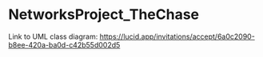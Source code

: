 # NetworksProject_TheChase

Link to UML class diagram:
https://lucid.app/invitations/accept/6a0c2090-b8ee-420a-ba0d-c42b55d002d5
